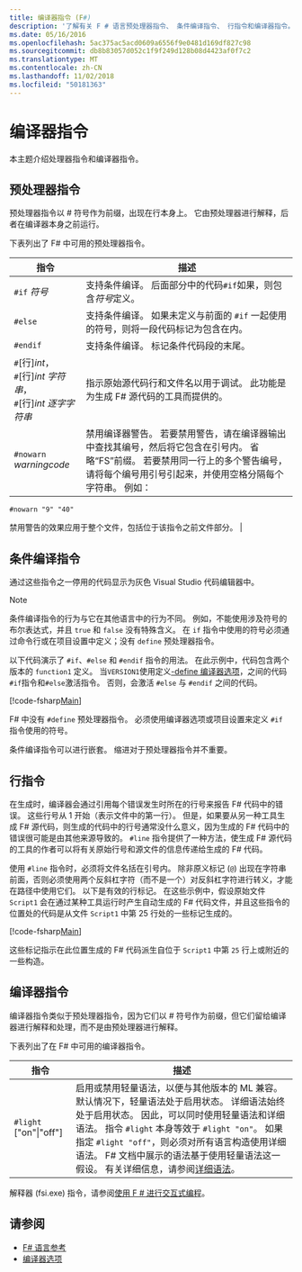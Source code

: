 ```yaml
---
title: 编译器指令 (F#)
description: '了解有关 F # 语言预处理器指令、 条件编译指令、 行指令和编译器指令。'
ms.date: 05/16/2016
ms.openlocfilehash: 5ac375ac5acd0609a6556f9e0481d169df827c98
ms.sourcegitcommit: db8b83057d052c1f9f249d128b08d4423af0f7c2
ms.translationtype: MT
ms.contentlocale: zh-CN
ms.lasthandoff: 11/02/2018
ms.locfileid: "50181363"
---
```

# <a name="compiler-directives"></a>编译器指令

本主题介绍处理器指令和编译器指令。

## <a name="preprocessor-directives"></a>预处理器指令

预处理器指令以 # 符号作为前缀，出现在行本身上。 它由预处理器进行解释，后者在编译器本身之前运行。

下表列出了 F# 中可用的预处理器指令。

|指令|描述|
|---------|-----------|
|`#if` *符号*|支持条件编译。 后面部分中的代码`#if`如果，则包含*符号*定义。|
|`#else`|支持条件编译。 如果未定义与前面的 `#if` 一起使用的符号，则将一段代码标记为包含在内。|
|`#endif`|支持条件编译。 标记条件代码段的末尾。|
|`#`[行]*int*，<br/>`#`[行]*int* *字符串*，<br/>`#`[行]*int* *逐字字符串*|指示原始源代码行和文件名以用于调试。 此功能是为生成 F# 源代码的工具而提供的。|
|`#nowarn` *warningcode*|禁用编译器警告。 若要禁用警告，请在编译器输出中查找其编号，然后将它包含在引号内。 省略“FS”前缀。 若要禁用同一行上的多个警告编号，请将每个编号用引号引起来，并使用空格分隔每个字符串。 例如：

`#nowarn "9" "40"`

禁用警告的效果应用于整个文件，包括位于该指令之前文件部分。 |

## <a name="conditional-compilation-directives"></a>条件编译指令

通过这些指令之一停用的代码显示为灰色 Visual Studio 代码编辑器中。

>[!NOTE]
条件编译指令的行为与它在其他语言中的行为不同。 例如，不能使用涉及符号的布尔表达式，并且 `true` 和 `false` 没有特殊含义。 在 `if` 指令中使用的符号必须通过命令行或在项目设置中定义；没有 `define` 预处理器指令。

以下代码演示了 `#if`、`#else` 和 `#endif` 指令的用法。 在此示例中，代码包含两个版本的 `function1` 定义。 当`VERSION1`使用定义[-define 编译器选项](https://msdn.microsoft.com/library/434394ae-0d4a-459c-a684-bffede519a04)，之间的代码`#if`指令和`#else`激活指令。 否则，会激活 `#else` 与 `#endif` 之间的代码。

[!code-fsharp[Main](../../../samples/snippets/fsharp/lang-ref-2/snippet7301.fs)]

F# 中没有 `#define` 预处理器指令。 必须使用编译器选项或项目设置来定义 `#if` 指令使用的符号。

条件编译指令可以进行嵌套。 缩进对于预处理器指令并不重要。

## <a name="line-directives"></a>行指令

在生成时，编译器会通过引用每个错误发生时所在的行号来报告 F# 代码中的错误。 这些行号从 1 开始（表示文件中的第一行）。 但是，如果要从另一种工具生成 F# 源代码，则生成的代码中的行号通常没什么意义，因为生成的 F# 代码中的错误很可能是由其他来源导致的。 `#line` 指令提供了一种方法，使生成 F# 源代码的工具的作者可以将有关原始行号和源文件的信息传递给生成的 F# 代码。

使用 `#line` 指令时，必须将文件名括在引号内。 除非原义标记 (`@`) 出现在字符串前面，否则必须使用两个反斜杠字符（而不是一个）对反斜杠字符进行转义，才能在路径中使用它们。 以下是有效的行标记。 在这些示例中，假设原始文件 `Script1` 会在通过某种工具运行时产生自动生成的 F# 代码文件，并且这些指令的位置处的代码是从文件 `Script1` 中第 25 行处的一些标记生成的。

[!code-fsharp[Main](../../../samples/snippets/fsharp/lang-ref-2/snippet7303.fs)]

这些标记指示在此位置生成的 F# 代码派生自位于 `Script1` 中第 `25` 行上或附近的一些构造。

## <a name="compiler-directives"></a>编译器指令

编译器指令类似于预处理器指令，因为它们以 # 符号作为前缀，但它们留给编译器进行解释和处理，而不是由预处理器进行解释。

下表列出了在 F# 中可用的编译器指令。

|指令|描述|
|---------|-----------|
|`#light` ["on"&#124;"off"]|启用或禁用轻量语法，以便与其他版本的 ML 兼容。 默认情况下，轻量语法处于启用状态。 详细语法始终处于启用状态。 因此，可以同时使用轻量语法和详细语法。 指令 `#light` 本身等效于 `#light "on"`。 如果指定 `#light "off"`，则必须对所有语言构造使用详细语法。 F# 文档中展示的语法基于使用轻量语法这一假设。 有关详细信息，请参阅[详细语法](verbose-syntax.md)。|
解释器 (fsi.exe) 指令，请参阅[使用 F # 进行交互式编程](../tutorials/fsharp-interactive/index.md)。

## <a name="see-also"></a>请参阅

- [F# 语言参考](index.md)
- [编译器选项](compiler-options.md)
